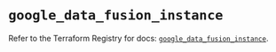 # `google_data_fusion_instance`

Refer to the Terraform Registry for docs: [`google_data_fusion_instance`](https://registry.terraform.io/providers/hashicorp/google/6.33.0/docs/resources/data_fusion_instance).
